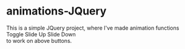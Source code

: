 # animations-JQuery
This is a simple JQuery project, where I've made animation functions
  Toggle
  Slide Up
  Slide Down  
to work on above buttons.
